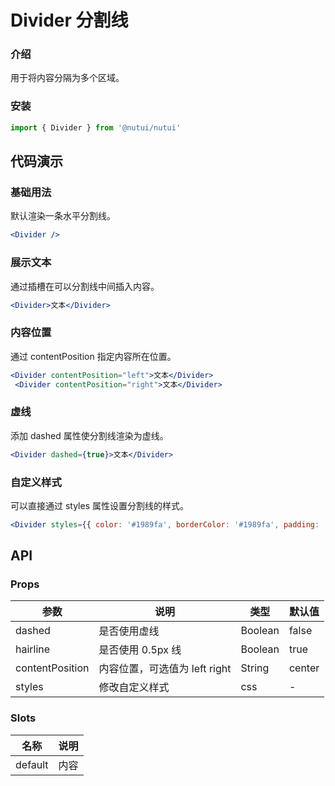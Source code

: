 # Divider 分割线

### 介绍

用于将内容分隔为多个区域。

### 安装

```js
import { Divider } from '@nutui/nutui'
```

## 代码演示

### 基础用法

默认渲染一条水平分割线。

```jsx
<Divider />
```

### 展示文本

通过插槽在可以分割线中间插入内容。

```jsx
<Divider>文本</Divider>
```

### 内容位置

通过 contentPosition 指定内容所在位置。

```jsx
<Divider contentPosition="left">文本</Divider>
 <Divider contentPosition="right">文本</Divider>
```

### 虚线

添加 dashed 属性使分割线渲染为虚线。

```jsx
<Divider dashed={true}>文本</Divider>
```

### 自定义样式

可以直接通过 styles 属性设置分割线的样式。

```jsx
<Divider styles={{ color: '#1989fa', borderColor: '#1989fa', padding: '0 16px' }}>文本</Divider>
```

## API

### Props

| 参数            | 说明                          | 类型    | 默认值 |
| --------------- | ----------------------------- | ------- | ------ |
| dashed          | 是否使用虚线                  | Boolean | false  |
| hairline        | 是否使用 0.5px 线             | Boolean | true   |
| contentPosition | 内容位置，可选值为 left right | String  | center |
| styles          | 修改自定义样式                | css     | -      |

### Slots

| 名称    | 说明 |
| ------- | ---- |
| default | 内容 |
